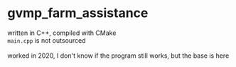 # gvmp_farm_assistance

written in C++, compiled with CMake \
`main.cpp` is not outsourced \
\
worked in 2020, I don't know if the program still works, but the base is here
